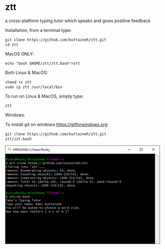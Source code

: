 # ztt
a cross-platform typing tutor which speaks and gives positive feedback

Installation, from a terminal type:
```
git clone https://github.com/kuttaineh/ztt.git
cd ztt
```
MacOS ONLY:
```
echo "bash $HOME/ztt/ztt.bash">ztt
```
Both Linux & MacOS:
```
chmod +x ztt
sudo cp ztt /usr/local/bin
```
To run on Linux & MacOS, simply type:
```
ztt
```
Windows:

To install git on windows https://gitforwindows.org
```
git clone https://github.com/kuttaineh/ztt.git
ztt/zzt.bash
```


![Git for Windows](gitforwindows.png)
